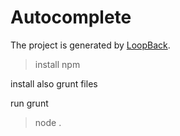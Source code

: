 # Autocomplete

The project is generated by [LoopBack](http://loopback.io).

>install npm

install also grunt files

run grunt 

>node .
